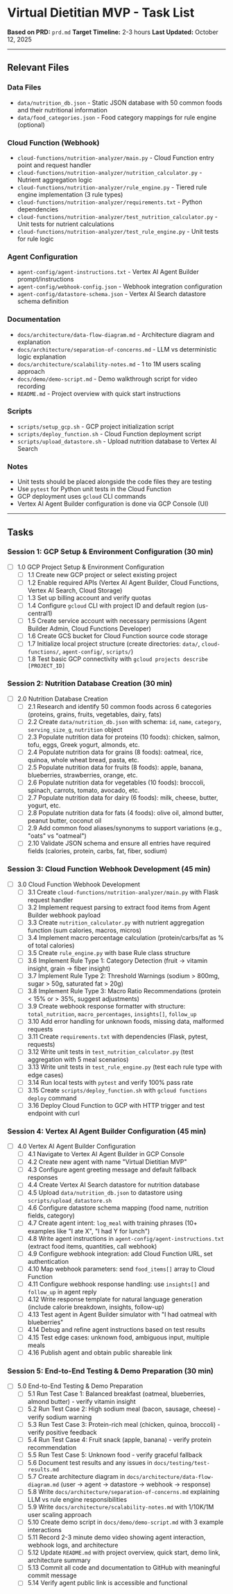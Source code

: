 # Virtual Dietitian MVP - Task List

**Based on PRD:** `prd.md`
**Target Timeline:** 2-3 hours
**Last Updated:** October 12, 2025

---

## Relevant Files

### Data Files
- `data/nutrition_db.json` - Static JSON database with 50 common foods and their nutritional information
- `data/food_categories.json` - Food category mappings for rule engine (optional)

### Cloud Function (Webhook)
- `cloud-functions/nutrition-analyzer/main.py` - Cloud Function entry point and request handler
- `cloud-functions/nutrition-analyzer/nutrition_calculator.py` - Nutrient aggregation logic
- `cloud-functions/nutrition-analyzer/rule_engine.py` - Tiered rule engine implementation (3 rule types)
- `cloud-functions/nutrition-analyzer/requirements.txt` - Python dependencies
- `cloud-functions/nutrition-analyzer/test_nutrition_calculator.py` - Unit tests for nutrient calculations
- `cloud-functions/nutrition-analyzer/test_rule_engine.py` - Unit tests for rule logic

### Agent Configuration
- `agent-config/agent-instructions.txt` - Vertex AI Agent Builder prompt/instructions
- `agent-config/webhook-config.json` - Webhook integration configuration
- `agent-config/datastore-schema.json` - Vertex AI Search datastore schema definition

### Documentation
- `docs/architecture/data-flow-diagram.md` - Architecture diagram and explanation
- `docs/architecture/separation-of-concerns.md` - LLM vs deterministic logic explanation
- `docs/architecture/scalability-notes.md` - 1 to 1M users scaling approach
- `docs/demo/demo-script.md` - Demo walkthrough script for video recording
- `README.md` - Project overview with quick start instructions

### Scripts
- `scripts/setup_gcp.sh` - GCP project initialization script
- `scripts/deploy_function.sh` - Cloud Function deployment script
- `scripts/upload_datastore.sh` - Upload nutrition database to Vertex AI Search

### Notes

- Unit tests should be placed alongside the code files they are testing
- Use `pytest` for Python unit tests in the Cloud Function
- GCP deployment uses `gcloud` CLI commands
- Vertex AI Agent Builder configuration is done via GCP Console (UI)

---

## Tasks

### Session 1: GCP Setup & Environment Configuration (30 min)

- [ ] 1.0 GCP Project Setup & Environment Configuration
  - [ ] 1.1 Create new GCP project or select existing project
  - [ ] 1.2 Enable required APIs (Vertex AI Agent Builder, Cloud Functions, Vertex AI Search, Cloud Storage)
  - [ ] 1.3 Set up billing account and verify quotas
  - [ ] 1.4 Configure `gcloud` CLI with project ID and default region (us-central1)
  - [ ] 1.5 Create service account with necessary permissions (Agent Builder Admin, Cloud Functions Developer)
  - [ ] 1.6 Create GCS bucket for Cloud Function source code storage
  - [ ] 1.7 Initialize local project structure (create directories: `data/`, `cloud-functions/`, `agent-config/`, `scripts/`)
  - [ ] 1.8 Test basic GCP connectivity with `gcloud projects describe [PROJECT_ID]`

### Session 2: Nutrition Database Creation (30 min)

- [ ] 2.0 Nutrition Database Creation
  - [ ] 2.1 Research and identify 50 common foods across 6 categories (proteins, grains, fruits, vegetables, dairy, fats)
  - [ ] 2.2 Create `data/nutrition_db.json` with schema: `id`, `name`, `category`, `serving_size_g`, `nutrition` object
  - [ ] 2.3 Populate nutrition data for proteins (10 foods): chicken, salmon, tofu, eggs, Greek yogurt, almonds, etc.
  - [ ] 2.4 Populate nutrition data for grains (8 foods): oatmeal, rice, quinoa, whole wheat bread, pasta, etc.
  - [ ] 2.5 Populate nutrition data for fruits (8 foods): apple, banana, blueberries, strawberries, orange, etc.
  - [ ] 2.6 Populate nutrition data for vegetables (10 foods): broccoli, spinach, carrots, tomato, avocado, etc.
  - [ ] 2.7 Populate nutrition data for dairy (6 foods): milk, cheese, butter, yogurt, etc.
  - [ ] 2.8 Populate nutrition data for fats (4 foods): olive oil, almond butter, peanut butter, coconut oil
  - [ ] 2.9 Add common food aliases/synonyms to support variations (e.g., "oats" vs "oatmeal")
  - [ ] 2.10 Validate JSON schema and ensure all entries have required fields (calories, protein, carbs, fat, fiber, sodium)

### Session 3: Cloud Function Webhook Development (45 min)

- [ ] 3.0 Cloud Function Webhook Development
  - [ ] 3.1 Create `cloud-functions/nutrition-analyzer/main.py` with Flask request handler
  - [ ] 3.2 Implement request parsing to extract food items from Agent Builder webhook payload
  - [ ] 3.3 Create `nutrition_calculator.py` with nutrient aggregation function (sum calories, macros, micros)
  - [ ] 3.4 Implement macro percentage calculation (protein/carbs/fat as % of total calories)
  - [ ] 3.5 Create `rule_engine.py` with base Rule class structure
  - [ ] 3.6 Implement Rule Type 1: Category Detection (fruit → vitamin insight, grain → fiber insight)
  - [ ] 3.7 Implement Rule Type 2: Threshold Warnings (sodium > 800mg, sugar > 50g, saturated fat > 20g)
  - [ ] 3.8 Implement Rule Type 3: Macro Ratio Recommendations (protein < 15% or > 35%, suggest adjustments)
  - [ ] 3.9 Create webhook response formatter with structure: `total_nutrition`, `macro_percentages`, `insights[]`, `follow_up`
  - [ ] 3.10 Add error handling for unknown foods, missing data, malformed requests
  - [ ] 3.11 Create `requirements.txt` with dependencies (Flask, pytest, requests)
  - [ ] 3.12 Write unit tests in `test_nutrition_calculator.py` (test aggregation with 5 meal scenarios)
  - [ ] 3.13 Write unit tests in `test_rule_engine.py` (test each rule type with edge cases)
  - [ ] 3.14 Run local tests with `pytest` and verify 100% pass rate
  - [ ] 3.15 Create `scripts/deploy_function.sh` with `gcloud functions deploy` command
  - [ ] 3.16 Deploy Cloud Function to GCP with HTTP trigger and test endpoint with curl

### Session 4: Vertex AI Agent Builder Configuration (45 min)

- [ ] 4.0 Vertex AI Agent Builder Configuration
  - [ ] 4.1 Navigate to Vertex AI Agent Builder in GCP Console
  - [ ] 4.2 Create new agent with name "Virtual Dietitian MVP"
  - [ ] 4.3 Configure agent greeting message and default fallback responses
  - [ ] 4.4 Create Vertex AI Search datastore for nutrition database
  - [ ] 4.5 Upload `data/nutrition_db.json` to datastore using `scripts/upload_datastore.sh`
  - [ ] 4.6 Configure datastore schema mapping (food name, nutrition fields, category)
  - [ ] 4.7 Create agent intent: `log_meal` with training phrases (10+ examples like "I ate X", "I had Y for lunch")
  - [ ] 4.8 Write agent instructions in `agent-config/agent-instructions.txt` (extract food items, quantities, call webhook)
  - [ ] 4.9 Configure webhook integration: add Cloud Function URL, set authentication
  - [ ] 4.10 Map webhook parameters: send `food_items[]` array to Cloud Function
  - [ ] 4.11 Configure webhook response handling: use `insights[]` and `follow_up` in agent reply
  - [ ] 4.12 Write response template for natural language generation (include calorie breakdown, insights, follow-up)
  - [ ] 4.13 Test agent in Agent Builder simulator with "I had oatmeal with blueberries"
  - [ ] 4.14 Debug and refine agent instructions based on test results
  - [ ] 4.15 Test edge cases: unknown food, ambiguous input, multiple meals
  - [ ] 4.16 Publish agent and obtain public shareable link

### Session 5: End-to-End Testing & Demo Preparation (30 min)

- [ ] 5.0 End-to-End Testing & Demo Preparation
  - [ ] 5.1 Run Test Case 1: Balanced breakfast (oatmeal, blueberries, almond butter) - verify vitamin insight
  - [ ] 5.2 Run Test Case 2: High sodium meal (bacon, sausage, cheese) - verify sodium warning
  - [ ] 5.3 Run Test Case 3: Protein-rich meal (chicken, quinoa, broccoli) - verify positive feedback
  - [ ] 5.4 Run Test Case 4: Fruit snack (apple, banana) - verify protein recommendation
  - [ ] 5.5 Run Test Case 5: Unknown food - verify graceful fallback
  - [ ] 5.6 Document test results and any issues in `docs/testing/test-results.md`
  - [ ] 5.7 Create architecture diagram in `docs/architecture/data-flow-diagram.md` (user → agent → datastore → webhook → response)
  - [ ] 5.8 Write `docs/architecture/separation-of-concerns.md` explaining LLM vs rule engine responsibilities
  - [ ] 5.9 Write `docs/architecture/scalability-notes.md` with 1/10K/1M user scaling approach
  - [ ] 5.10 Create demo script in `docs/demo/demo-script.md` with 3 example interactions
  - [ ] 5.11 Record 2-3 minute demo video showing agent interaction, webhook logs, and architecture
  - [ ] 5.12 Update `README.md` with project overview, quick start, demo link, architecture summary
  - [ ] 5.13 Commit all code and documentation to GitHub with meaningful commit message
  - [ ] 5.14 Verify agent public link is accessible and functional

